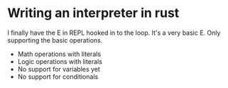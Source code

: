 # Writing an interpreter in rust

I finally have the E in REPL hooked in to the loop.  It's a very basic E.  Only
supporting the basic operations.

* Math operations with literals
* Logic operations with literals
* No support for variables yet
* No support for conditionals
